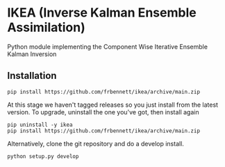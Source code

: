 # IKEA (Inverse Kalman Ensemble Assimilation)
Python module implementing the Component Wise Iterative Ensemble Kalman Inversion

## Installation

```
pip install https://github.com/frbennett/ikea/archive/main.zip
```

At this stage we haven't tagged releases so you just install from the latest version.
To upgrade, uninstall the one you've got, then install again

```
pip uninstall -y ikea
pip install https://github.com/frbennett/ikea/archive/main.zip 
```

Alternatively, clone the git repository and do a develop install.

```
python setup.py develop
```


